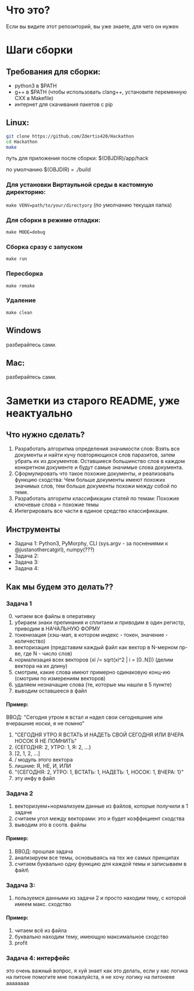 # Что это? 
Если вы видите этот репозиторий, вы уже знаете, для чего он нужен
# Шаги сборки
## Требования для сборки:
* python3 в \$PATH
* g++ в $PATH (чтобы использовать clang++, установите переменную CXX в Makefile)
* интернет для скачивания пакетов с pip
## Linux:
```sh
git clone https://github.com/Zdertis420/Hackathon
cd Hackathon
make
```
путь для приложения после сборки: $(OBJDIR)/app/hack

по умолчанию $(OBJDIR) = ./build

### Для установки Виртаульной среды в кастомную директорию:
`make VENV=path/to/your/directyory` (по умолчанию текущая папка)
### Для сборки в режиме отладки:
`make MODE=debug`
### Сборка сразу с запуском
`make run`
### Пересборка
`make remake`
### Удаление
`make clean`
## Windows
разбирайтесь сами.
## Mac:
разбирайтесь сами.

# Заметки из старого README, уже неактуально
## Что нужно сделать?
1. Разработать алгоритма определения значимости слов:
   Взять все документы и найти кучу повторяющихся слов паразитов, затем убрать их из документов. 
   Оставшиеся большинство слов в каждом конкретном документе и будут самые значимые слова документа.
2. Сформулировать что такое похожие документы, и реализовать функцию сходства:
   Чем больше документы имеют похожих значимых слов, тем больше документы похожи между собой по теме.
3. Разработать алгоритм классификации статей по темам:
   Похожие ключевые слова = похожие темы
4. Интегрировать все части в единое средство классификации.

## Инструменты
* Задачa 1: Python3, PyMorphy, CLI (sys.argv - за поснениями к @justanothercatgirl), numpy(???)
* Задача 2: 
* Задача 3: 
* Задача 4: 
## Как мы будем это делать??
### Задача 1
0. читаем все файлы в оперативку
1. убираем знаки препинания и сплитаем и приводим в один регистр, приводим в НАЧАЛЬНУЮ ФОРМУ
2. токенизация (хэш-мап, в котором индекс - токен, значение - количество)
3. векторизация (представим каждый файл как вектор в N-мерном пр-ве, где N - число слов)
4. нормализация всех векторов (xi /= sqrt(xi^2 | i = [0..N])) (делим вектора на их длину)
5. смотрим, какие слова имеют примерно одинаковую конц-ию (смотрим по измерениям векторов)
6. удаляем незначащие слова (те, которые мы нашли в 5 пункте)
7. выводим оставшееся в файл
#### Пример: 
ВВОД: "Сегодня утром я встал и надел свои сегодняшние или вчерашние носки, я не помню"
1. "СЕГОДНЯ УТРО Я ВСТАТЬ И НАДЕТЬ СВОЙ СЕГОДНЯ ИЛИ ВЧЕРА НОСОК Я НЕ ПОМНИТЬ"
2. {СЕГОДНЯ: 2, УТРО: 1, Я: 2, ...}
3. [2, 1, 2, ...] 
4. / модуль этого вектора
5. лишние: Я, НЕ, И, ИЛИ
6. "{СЕГОДНЯ: 2, УТРО: 1, ВСТАТЬ: 1, НАДЕТЬ: 1, НОСОК: 1, ВЧЕРА: 1}"
7. эту инфу в файл
### Задача 2
1. векторизуем+нормализуем данные из файлов, которые получили в 1 задаче
2. считаем угол между векторами: это и будет коэффициент сходства
3. выводим это в соотв. файлы
#### Пример:
1. ВВОД: прошлая задача
2. анализируем все темы, основываясь на тех же самых принципах
3. считаем буквально одну функцию для каждой темы и записываем в файл\
### Задача 3:
1. пользуемся данными из задачи 2 и просто находим тему, с которой имеем макс. сходство
#### Пример:
1. читаем всё из файла
2. буквально находим тему, имеющую максимальное сходство
3. profit
### Задача 4: интерфейс
это очень важный вопрос,  я хуй знает как это делать, если у нас логика на питоне
помогите мне пожалуйста, я не хочу логику на питонеее аааааааа
